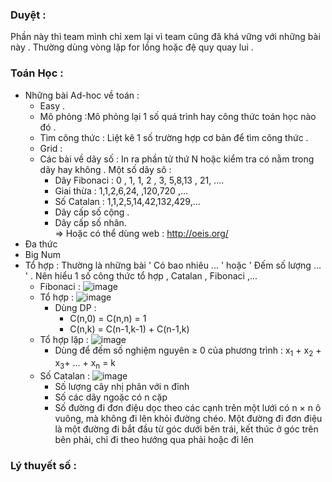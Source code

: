 ### Duyệt :
Phần này thì team mình chỉ xem lại vì team cũng đã khá vững với những bài này . Thường dùng vòng lặp for lồng hoặc đệ quy quay lui .

### Toán Học :
* Những bài Ad-hoc về toán :
  * Easy .
  * Mô phỏng :Mô phỏng lại 1 số quá trình hay công thức toán học nào đó . 
  * Tìm công thức : Liệt kê 1 số trường hợp cơ bản để tìm công thức .
  * Grid : 
  * Các bài về dãy số : In ra phần tử thứ N hoặc kiểm tra có nằm trong dãy hay không  . Một số dãy sô :
    * Dãy Fibonaci : 0 , 1, 1, 2 , 3, 5,8,13 , 21, ....
    * Giai thừa : 1,1,2,6,24, ,120,720 ,... 
    * Số Catalan : 1,1,2,5,14,42,132,429,...
    * Dãy cấp số cộng .
    * Dãy cấp số nhân.  
     => Hoặc có thể dùng web : http://oeis.org/
 * Đa thức 
 * Big Num
* Tổ hợp : Thường là những bài ' Có bao nhiêu ... ' hoặc ' Đếm số lượng ... ' . Nên hiểu 1 số công thức tổ hợp , Catalan , Fibonaci ,...
  * Fibonaci : ![image](https://user-images.githubusercontent.com/61226996/120205442-293f7c80-c254-11eb-9dae-ced8cfbc9b33.png)
  * Tổ hợp : ![image](https://user-images.githubusercontent.com/61226996/120206053-e8943300-c254-11eb-890a-063eddc472fd.png)
      * Dùng DP :
        * C(n,0) = C(n,n) = 1
        * C(n,k) = C(n-1,k-1) +  C(n-1,k) 
  * Tổ hợp lặp : ![image](https://user-images.githubusercontent.com/61226996/120887323-5016fd80-c61c-11eb-9cce-f31a67b5ddf4.png)
      * Dùng để đếm số nghiệm nguyên &ge; 0  của phương trình : x<sub>1</sub> + x<sub>2</sub> + x<sub>3</sub>+ ... + x<sub>n</sub> = k
  * Số Catalan : ![image](https://user-images.githubusercontent.com/61226996/120206665-ad463400-c255-11eb-9f2a-b389935ac95c.png)
      *  Số lượng cây nhị phân với n đỉnh 
      *  Số các dãy ngoặc có n cặp 
      *  Số đường đi đơn điệu dọc theo các cạnh trên một lưới có n × n ô vuông, mà không đi lên khỏi đường chéo. Một đường đi đơn điệu là một đường đi bắt đầu từ góc dưới bên trái, kết thúc ở góc trên bên phải, chỉ đi theo hướng qua phải hoặc đi lên


### Lý thuyết số :
